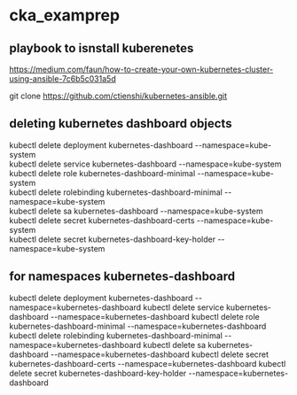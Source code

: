 # cka_examprep
## playbook to isnstall kuberenetes
https://medium.com/faun/how-to-create-your-own-kubernetes-cluster-using-ansible-7c6b5c031a5d 

git clone https://github.com/ctienshi/kubernetes-ansible.git

## deleting kubernetes dashboard objects

kubectl delete deployment kubernetes-dashboard --namespace=kube-system  \
kubectl delete service kubernetes-dashboard  --namespace=kube-system  \
kubectl delete role kubernetes-dashboard-minimal --namespace=kube-system  \
kubectl delete rolebinding kubernetes-dashboard-minimal --namespace=kube-system \
kubectl delete sa kubernetes-dashboard --namespace=kube-system  \
kubectl delete secret kubernetes-dashboard-certs --namespace=kube-system \
kubectl delete secret kubernetes-dashboard-key-holder --namespace=kube-system

## for namespaces kubernetes-dashboard
kubectl delete deployment kubernetes-dashboard --namespace=kubernetes-dashboard
kubectl delete service kubernetes-dashboard --namespace=kubernetes-dashboard
kubectl delete role kubernetes-dashboard-minimal --namespace=kubernetes-dashboard
kubectl delete rolebinding kubernetes-dashboard-minimal --namespace=kubernetes-dashboard
kubectl delete sa kubernetes-dashboard --namespace=kubernetes-dashboard
kubectl delete secret kubernetes-dashboard-certs --namespace=kubernetes-dashboard
kubectl delete secret kubernetes-dashboard-key-holder --namespace=kubernetes-dashboard
